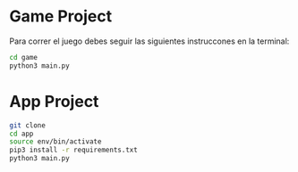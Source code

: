 # Game Project

Para correr el juego debes seguir las siguientes instruccones en la terminal:

```sh
cd game 
python3 main.py
```

# App Project


```sh
git clone
cd app
source env/bin/activate
pip3 install -r requirements.txt
python3 main.py
```